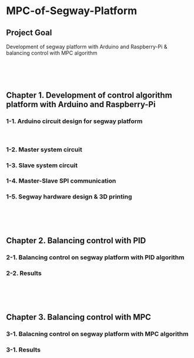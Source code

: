 # MPC-of-Segway-Platform

## Project Goal
Development of segway platform with Arduino and Raspberry-Pi & balancing control with MPC algorithm

<br/><br/><br/>

## Chapter 1. Development of control algorithm platform with Arduino and Raspberry-Pi
### 1-1. Arduino circuit design for segway platform
<br/>

### 1-2. Master system circuit

### 1-3. Slave system circuit

### 1-4. Master-Slave SPI communication

### 1-5. Segway hardware design & 3D printing

<br/><br/><br/>
## Chapter 2. Balancing control with PID
### 2-1. Balancing control on segway platform with PID algorithm

### 2-2. Results

<br/><br/><br/>
## Chapter 3. Balancing control with MPC
### 3-1. Balacning control on segway platform with MPC algorithm

### 3-1. Results

